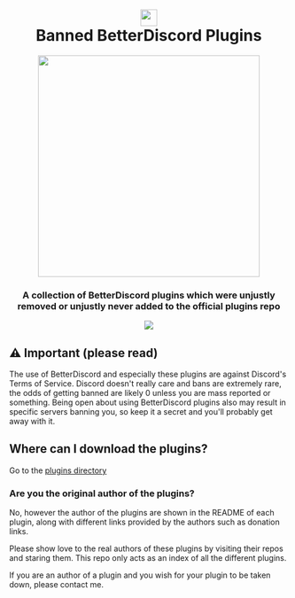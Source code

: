<div align="center">
    <h1><img src="https://assets-global.website-files.com/6257adef93867e50d84d30e2/636e0a6ca814282eca7172c6_icon_clyde_white_RGB.svg"width="30px"><br>Banned BetterDiscord Plugins</h1>
    <img width="400" src="https://i.giphy.com/media/7YCA4XbA0ArQuWEfqJ/giphy.gif">
    <h3>A collection of BetterDiscord plugins which were unjustly removed or unjustly never added to the official plugins repo</h3>
    <a href="https://github.com/mov-ebx">
        <img src="https://gpvc.arturio.dev/mov-ebx">
    </a>
</div>

## :warning: Important (please read)

The use of BetterDiscord and especially these plugins are against Discord's Terms of Service. Discord doesn't really care and bans are extremely rare, the odds of getting banned are likely 0 unless you are mass reported or something. Being open about using BetterDiscord plugins also may result in specific servers banning you, so keep it a secret and you'll probably get away with it.

## Where can I download the plugins?

Go to the [plugins directory](Plugins/)

### Are you the original author of the plugins?

No, however the author of the plugins are shown in the README of each plugin, along with different links provided by the authors such as donation links.

Please show love to the real authors of these plugins by visiting their repos and staring them. This repo only acts as an index of all the different plugins.

If you are an author of a plugin and you wish for your  plugin to be taken down, please contact me.
